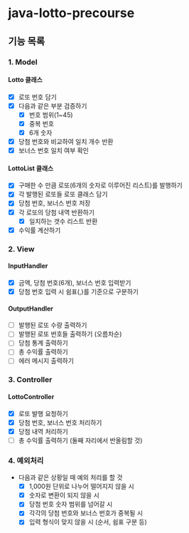 # java-lotto-precourse

## 기능 목록

### 1. Model
#### Lotto 클래스
- [x] 로또 번호 담기
- [x] 다음과 같은 부분 검증하기
  - [x] 번호 범위(1~45)
  - [x] 중복 번호
  - [x] 6개 숫자
- [x] 당첨 번호와 비교하여 일치 개수 반환
- [x] 보너스 번호 일치 여부 확인
#### LottoList 클래스
- [x] 구매한 수 만큼 로또(6개의 숫자로 이루어진 리스트)를 발행하기
- [x] 각 발행된 로또들 로또 클래스 담기
- [x] 당첨 번호, 보너스 번호 저장
- [x] 각 로또의 당첨 내역 반환하기
  - [x] 일치하는 갯수 리스트 반환
- [x] 수익률 계산하기
### 2. View
#### InputHandler
- [x] 금액, 당첨 번호(6개), 보너스 번호 입력받기
- [x] 당첨 번호 입력 시 쉼표(,)를 기준으로 구분하기
#### OutputHandler
- [ ] 발행된 로또 수량 출력하기
- [ ] 발행된 로또 번호들 출력하기 (오름차순)
- [ ] 당첨 통계 출력하기
- [ ] 총 수익률 출력하기
- [ ] 에러 메시지 출력하기

### 3. Controller
#### LottoController
- [x] 로또 발행 요청하기
- [x] 당첨 번호, 보너스 번호 처리하기
- [x] 당첨 내역 처리하기
- [ ] 총 수익률 출력하기 (둘째 자리에서 반올림할 것)

### 4. 예외처리
- 다음과 같은 상황일 때 예외 처리를 할 것
  - [x] 1,000원 단위로 나누어 떨어지지 않을 시
  - [x] 숫자로 변환이 되지 않을 시
  - [x] 당첨 번호 숫자 범위를 넘어갈 시
  - [x] 각각의 당첨 번호와 보너스 번호가 중복될 시
  - [x] 입력 형식이 맞지 않을 시 (순서, 쉼표 구분 등)